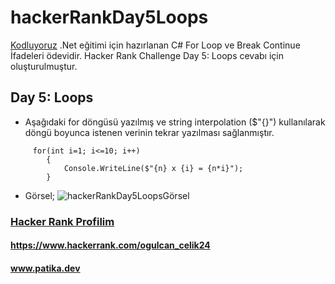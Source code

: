 # hackerRankDay5Loops
[Kodluyoruz](https://app.patika.dev/) .Net eğitimi için hazırlanan C# For Loop ve Break Continue İfadeleri ödevidir. Hacker Rank Challenge Day 5: Loops cevabı için oluşturulmuştur.
## Day 5: Loops
- Aşağıdaki for döngüsü yazılmış ve string interpolation ($"{}") kullanılarak döngü boyunca istenen verinin tekrar yazılması sağlanmıştır.
```
     for(int i=1; i<=10; i++)
        {
            Console.WriteLine($"{n} x {i} = {n*i}");
        }
```
- Görsel;
    ![hackerRankDay5LoopsGörsel](hackerRankDay5LoopsG%C3%B6rsel.png)
    
### [Hacker Rank Profilim](https://www.hackerrank.com/ogulcan_celik24) 
#### https://www.hackerrank.com/ogulcan_celik24
#### www.patika.dev